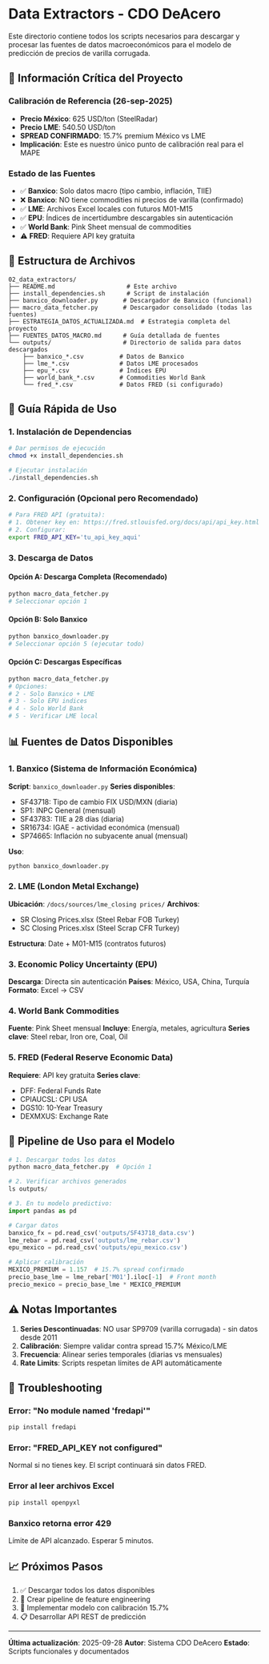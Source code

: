 # Data Extractors - CDO DeAcero

Este directorio contiene todos los scripts necesarios para descargar y procesar las fuentes de datos macroeconómicos para el modelo de predicción de precios de varilla corrugada.

## 🚨 Información Crítica del Proyecto

### Calibración de Referencia (26-sep-2025)
- **Precio México**: 625 USD/ton (SteelRadar)
- **Precio LME**: 540.50 USD/ton
- **SPREAD CONFIRMADO**: 15.7% premium México vs LME
- **Implicación**: Este es nuestro único punto de calibración real para el MAPE

### Estado de las Fuentes
- ✅ **Banxico**: Solo datos macro (tipo cambio, inflación, TIIE)
- ❌ **Banxico**: NO tiene commodities ni precios de varilla (confirmado)
- ✅ **LME**: Archivos Excel locales con futuros M01-M15
- ✅ **EPU**: Índices de incertidumbre descargables sin autenticación
- ✅ **World Bank**: Pink Sheet mensual de commodities
- ⚠️ **FRED**: Requiere API key gratuita

## 📁 Estructura de Archivos

```
02_data_extractors/
├── README.md                    # Este archivo
├── install_dependencies.sh      # Script de instalación
├── banxico_downloader.py       # Descargador de Banxico (funcional)
├── macro_data_fetcher.py       # Descargador consolidado (todas las fuentes)
├── ESTRATEGIA_DATOS_ACTUALIZADA.md  # Estrategia completa del proyecto
├── FUENTES_DATOS_MACRO.md      # Guía detallada de fuentes
└── outputs/                    # Directorio de salida para datos descargados
    ├── banxico_*.csv          # Datos de Banxico
    ├── lme_*.csv              # Datos LME procesados
    ├── epu_*.csv              # Índices EPU
    ├── world_bank_*.csv       # Commodities World Bank
    └── fred_*.csv             # Datos FRED (si configurado)
```

## 🚀 Guía Rápida de Uso

### 1. Instalación de Dependencias

```bash
# Dar permisos de ejecución
chmod +x install_dependencies.sh

# Ejecutar instalación
./install_dependencies.sh
```

### 2. Configuración (Opcional pero Recomendado)

```bash
# Para FRED API (gratuita):
# 1. Obtener key en: https://fred.stlouisfed.org/docs/api/api_key.html
# 2. Configurar:
export FRED_API_KEY='tu_api_key_aqui'
```

### 3. Descarga de Datos

#### Opción A: Descarga Completa (Recomendado)
```bash
python macro_data_fetcher.py
# Seleccionar opción 1
```

#### Opción B: Solo Banxico
```bash
python banxico_downloader.py
# Seleccionar opción 5 (ejecutar todo)
```

#### Opción C: Descargas Específicas
```bash
python macro_data_fetcher.py
# Opciones:
# 2 - Solo Banxico + LME
# 3 - Solo EPU indices
# 4 - Solo World Bank
# 5 - Verificar LME local
```

## 📊 Fuentes de Datos Disponibles

### 1. Banxico (Sistema de Información Económica)
**Script**: `banxico_downloader.py`
**Series disponibles**:
- SF43718: Tipo de cambio FIX USD/MXN (diaria)
- SP1: INPC General (mensual)
- SF43783: TIIE a 28 días (diaria)
- SR16734: IGAE - actividad económica (mensual)
- SP74665: Inflación no subyacente anual (mensual)

**Uso**:
```bash
python banxico_downloader.py
```

### 2. LME (London Metal Exchange)
**Ubicación**: `/docs/sources/lme_closing prices/`
**Archivos**:
- SR Closing Prices.xlsx (Steel Rebar FOB Turkey)
- SC Closing Prices.xlsx (Steel Scrap CFR Turkey)

**Estructura**: Date + M01-M15 (contratos futuros)

### 3. Economic Policy Uncertainty (EPU)
**Descarga**: Directa sin autenticación
**Países**: México, USA, China, Turquía
**Formato**: Excel → CSV

### 4. World Bank Commodities
**Fuente**: Pink Sheet mensual
**Incluye**: Energía, metales, agricultura
**Series clave**: Steel rebar, Iron ore, Coal, Oil

### 5. FRED (Federal Reserve Economic Data)
**Requiere**: API key gratuita
**Series clave**:
- DFF: Federal Funds Rate
- CPIAUCSL: CPI USA
- DGS10: 10-Year Treasury
- DEXMXUS: Exchange Rate

## 🎯 Pipeline de Uso para el Modelo

```python
# 1. Descargar todos los datos
python macro_data_fetcher.py  # Opción 1

# 2. Verificar archivos generados
ls outputs/

# 3. En tu modelo predictivo:
import pandas as pd

# Cargar datos
banxico_fx = pd.read_csv('outputs/SF43718_data.csv')
lme_rebar = pd.read_csv('outputs/lme_rebar.csv')
epu_mexico = pd.read_csv('outputs/epu_mexico.csv')

# Aplicar calibración
MEXICO_PREMIUM = 1.157  # 15.7% spread confirmado
precio_base_lme = lme_rebar['M01'].iloc[-1]  # Front month
precio_mexico = precio_base_lme * MEXICO_PREMIUM
```

## ⚠️ Notas Importantes

1. **Series Descontinuadas**: NO usar SP9709 (varilla corrugada) - sin datos desde 2011
2. **Calibración**: Siempre validar contra spread 15.7% México/LME
3. **Frecuencia**: Alinear series temporales (diarias vs mensuales)
4. **Rate Limits**: Scripts respetan límites de API automáticamente

## 🐛 Troubleshooting

### Error: "No module named 'fredapi'"
```bash
pip install fredapi
```

### Error: "FRED_API_KEY not configured"
Normal si no tienes key. El script continuará sin datos FRED.

### Error al leer archivos Excel
```bash
pip install openpyxl
```

### Banxico retorna error 429
Límite de API alcanzado. Esperar 5 minutos.

## 📈 Próximos Pasos

1. ✅ Descargar todos los datos disponibles
2. 🔄 Crear pipeline de feature engineering
3. 🔄 Implementar modelo con calibración 15.7%
4. 📋 Desarrollar API REST de predicción

---

**Última actualización**: 2025-09-28
**Autor**: Sistema CDO DeAcero
**Estado**: Scripts funcionales y documentados
